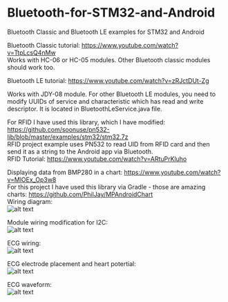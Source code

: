 # Bluetooth-for-STM32-and-Android
 Bluetooth Classic and Bluetooth LE examples for STM32 and Android

Bluetooth Classic tutorial: https://www.youtube.com/watch?v=TtpLcsQ4nMw  
Works with HC-06 or HC-05 modules. Other Bluetooth classic modules should work too.   
   
     
Bluetooth LE tutorial: https://www.youtube.com/watch?v=zRJctDUt-Zg  

Works with JDY-08 module. For other Bluetooth LE modules, you need to modify UUIDs of service and characteristic which has read and write descriptor.  It is located in BluetoothLeService.java file.

  
For RFID I have used this library, which I have modified: https://github.com/soonuse/pn532-lib/blob/master/examples/stm32/stm32.7z  
RFID project example uses PN532 to read UID from RFID card and then send it as a string to the Android app via Bluetooth.  
RFID Tutorial: https://www.youtube.com/watch?v=ARtuPrKluho  
  
   
Displaying data from BMP280 in a chart: https://www.youtube.com/watch?v=MlOEx_Op3w8  
For this project I have used this library via Gradle - those are amazing charts: https://github.com/PhilJay/MPAndroidChart  
Wiring diagram:  
![alt text](https://github.com/viktorvano/Bluetooth-for-STM32-and-Android/blob/master/Bluetooth%20LE%20BMP280/SchematicWiring.png?raw=true)  
  
Module wiring modification for I2C:  
![alt text](https://github.com/viktorvano/Bluetooth-for-STM32-and-Android/blob/master/Bluetooth%20LE%20BMP280/BMP280%20module%20wiring%20mod.png?raw=true)  
  
ECG wiring:  
![alt text](https://github.com/viktorvano/Bluetooth-for-STM32-and-Android/blob/master/Bluetooth%20LE%20ECG/ECG%20schematic%20diagram.png?raw=true)  
  
ECG electrode placement and heart potertial:  
![alt text](https://github.com/viktorvano/Bluetooth-for-STM32-and-Android/blob/master/Bluetooth%20LE%20ECG/ECG-3-electrodes.png?raw=true)  
  
ECG waveform:  
![alt text](https://github.com/viktorvano/Bluetooth-for-STM32-and-Android/blob/master/Bluetooth%20LE%20ECG/PQRST.png?raw=true)  